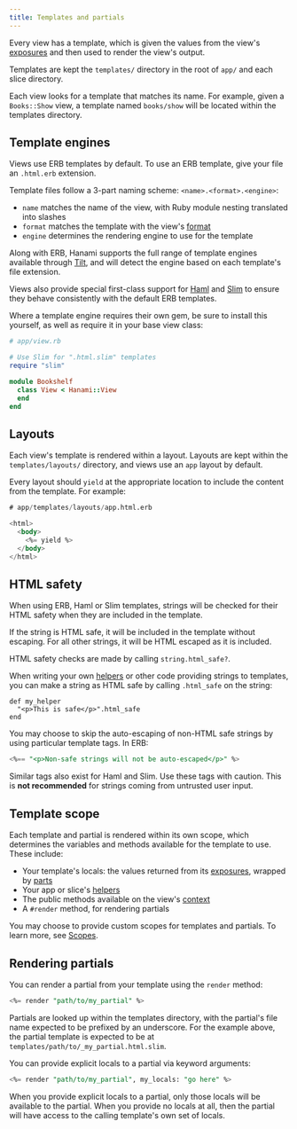 ```yaml
---
title: Templates and partials
---
```


Every view has a template, which is given the values from the view's [exposures](/v2.2/views/input-and-exposures) and then used to render the view's output.

Templates are kept the `templates/` directory in the root of `app/` and each slice directory.

Each view looks for a template that matches its name. For example, given a `Books::Show` view, a template named `books/show` will be located within the templates directory.

## Template engines

Views use ERB templates by default. To use an ERB template, give your file an `.html.erb` extension.

Template files follow a 3-part naming scheme: `<name>.<format>.<engine>`:

- `name` matches the name of the view, with Ruby module nesting translated into slashes
- `format` matches the template with the view's [format](/v2.2/views/configuration)
- `engine` determines the rendering engine to use for the template

Along with ERB, Hanami supports the full range of template engines available through [Tilt](https://github.com/jeremyevans/tilt), and will detect the engine based on each template's file extension.

Views also provide special first-class support for [Haml](https://haml.info) and [Slim](https://slim-template.github.io) to ensure they behave consistently with the default ERB templates.

Where a template engine requires their own gem, be sure to install this yourself, as well as require it in your base view class:

```ruby
# app/view.rb

# Use Slim for ".html.slim" templates
require "slim"

module Bookshelf
  class View < Hanami::View
  end
end
```

## Layouts

Each view's template is rendered within a layout. Layouts are kept within the `templates/layouts/` directory, and views use an `app` layout by default.

Every layout should `yield` at the appropriate location to include the content from the template. For example:

```sql
# app/templates/layouts/app.html.erb

<html>
  <body>
    <%= yield %>
  </body>
</html>
```

## HTML safety

When using ERB, Haml or Slim templates, strings will be checked for their HTML safety when they are included in the template.

If the string is HTML safe, it will be included in the template without escaping. For all other strings, it will be HTML escaped as it is included.

HTML safety checks are made by calling `string.html_safe?`.

When writing your own [helpers](/v2.2/views/helpers/) or other code providing strings to templates, you can make a string as HTML safe by calling `.html_safe` on the string:

```
def my_helper
  "<p>This is safe</p>".html_safe
end
```

You may choose to skip the auto-escaping of non-HTML safe strings by using particular template tags. In ERB:

```sql
<%== "<p>Non-safe strings will not be auto-escaped</p>" %>
```

Similar tags also exist for Haml and Slim. Use these tags with caution. This is **not recommended** for strings coming from untrusted user input.

## Template scope

Each template and partial is rendered within its own scope, which determines the variables and methods available for the template to use. These include:

- Your template's locals: the values returned from its [exposures](/v2.2/views/intput-and-exposures/), wrapped by [parts](/v2.2/views/parts/)
- Your app or slice's [helpers](/v2.2/views/helpers/)
- The public methods available on the view's [context](/v2.2/views/context/)
- A `#render` method, for rendering partials

You may choose to provide custom scopes for templates and partials. To learn more, see [Scopes](/v2.2/views/scopes/).

## Rendering partials

You can render a partial from your template using the `render` method:

```sql
<%= render "path/to/my_partial" %>
```

Partials are looked up within the templates directory, with the partial's file name expected to be prefixed by an underscore. For the example above, the partial template is expected to be at `templates/path/to/_my_partial.html.slim`.

You can provide explicit locals to a partial via keyword arguments:

```sql
<%= render "path/to/my_partial", my_locals: "go here" %>
```

When you provide explicit locals to a partial, only those locals will be available to the partial. When you provide no locals at all, then the partial will have access to the calling template's own set of locals.
